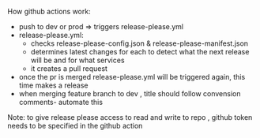 How github actions work:

- push to dev or prod => triggers release-please.yml
- release-please.yml:
  - checks release-please-config.json & release-please-manifest.json
  - determines latest changes for each to detect what the next release will be and for what services
  - it creates a pull request
- once the pr is merged release-please.yml will be triggered again, this time makes a release
- when merging feature branch to dev , title should follow convension comments- automate this

Note: to give release please access to read and write to repo , github token needs to be specified in the github action
